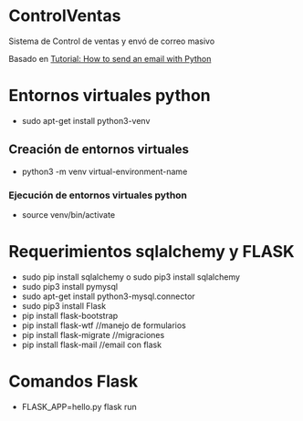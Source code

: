 # ControlVentas

Sistema de Control de ventas y envó de correo masivo

Basado en [Tutorial: How to send an email with Python ](URL "http://naelshiab.com/tutorial-send-email-python/")

# Entornos virtuales python
* sudo apt-get install python3-venv
## Creación de entornos virtuales 
* python3 -m venv virtual-environment-name
### Ejecución de entornos virtuales python
* source venv/bin/activate

# Requerimientos sqlalchemy y FLASK

* sudo pip install sqlalchemy o sudo pip3 install sqlalchemy
* sudo pip3 install pymysql
* sudo apt-get install python3-mysql.connector
* sudo pip3 install Flask
* pip install flask-bootstrap
* pip install flask-wtf //manejo de formularios
* pip install flask-migrate //migraciones
* pip install flask-mail //email con flask
# Comandos Flask

* FLASK_APP=hello.py flask run
